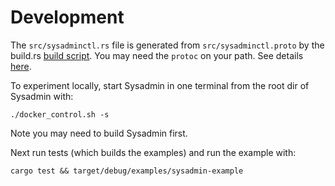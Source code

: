 # Development

The `src/sysadminctl.rs` file is generated from `src/sysadminctl.proto` by
the build.rs [build script](http://doc.crates.io/build-script.html).
You may need the `protoc` on your path. See details
[here](https://github.com/stepancheg/rust-protobuf#how-to-generate-rust-code).

To experiment locally, start Sysadmin in one terminal
from the root dir of Sysadmin with:

`./docker_control.sh -s`

Note you may need to build Sysadmin first.

Next run tests (which builds the examples) and run the example with:

`cargo test && target/debug/examples/sysadmin-example`

